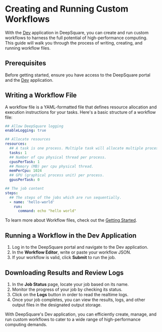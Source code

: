 # Creating and Running Custom Workflows

With the [Dev](https://app.deepsquare.run/sandbox) application in DeepSquare, you can create and run custom workflows to harness the full potential of high-performance computing. This guide will walk you through the process of writing, creating, and running workflow files.

## Prerequisites

Before getting started, ensure you have access to the DeepSquare portal and the [Dev](https://app.deepsquare.run/sandbox) application.

## Writing a Workflow File

A workflow file is a YAML-formatted file that defines resource allocation and execution instructions for your tasks. Here's a basic structure of a workflow file:

```yaml
## Allow DeepSquare logging
enableLogging: true

## Allocate resources
resources:
  ## A task is one process. Multiple task will allocate multiple processes.
  tasks: 1
  ## Number of cpu physical thread per process.
  cpusPerTask: 1
  ## Memory (MB) per cpu physical thread.
  memPerCpu: 1024
  ## GPU (graphical process unit) per process.
  gpusPerTask: 0

## The job content
steps:
  ## The steps of the jobs which are run sequentially.
  - name: 'hello-world'
    run:
      command: echo "hello world"
```

To learn more about Workflow files, check out the [Getting Started](/workflow/getting-started/introduction).

## Running a Workflow in the Dev Application

1. Log in to the DeepSquare portal and navigate to the Dev application.
2. In the **Workflow Editor**, write or paste your workflow JSON.
3. If your workflow is valid, click **Submit** to run the job.

## Downloading Results and Review Logs

1. In the **Job Status** page, locate your job based on its name.
2. Monitor the progress of your job by checking its status.
3. Click on the **Logs** button in order to read the realtime logs.
4. Once your job completes, you can view the results, logs, and other output files in the designated output storage.

With DeepSquare's Dev application, you can efficiently create, manage, and run custom workflows to cater to a wide range of high-performance computing demands.
